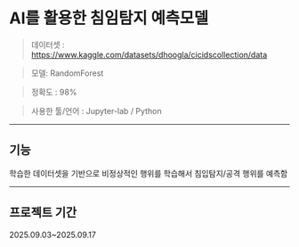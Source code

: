 

# AI를 활용한 침임탐지 예측모델
 
> 데이터셋 : https://www.kaggle.com/datasets/dhoogla/cicidscollection/data

> 모델: RandomForest

> 정확도 : 98%

> 사용한 툴/언어 : Jupyter-lab / Python 

---

## 기능

학습한 데이터셋을 기반으로 비정상적인 행위를 학습해서 침입탐지/공격 행위를 예측함

---

## 프로젝트 기간
2025.09.03~2025.09.17









